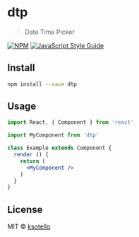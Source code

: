 # dtp

> Date Time Picker

[![NPM](https://img.shields.io/npm/v/dtp.svg)](https://www.npmjs.com/package/dtp) [![JavaScript Style Guide](https://img.shields.io/badge/code_style-standard-brightgreen.svg)](https://standardjs.com)

## Install

```bash
npm install --save dtp
```

## Usage

```jsx
import React, { Component } from 'react'

import MyComponent from 'dtp'

class Example extends Component {
  render () {
    return (
      <MyComponent />
    )
  }
}
```

## License

MIT © [ksotello](https://github.com/ksotello)
